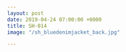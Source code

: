 ```yaml
---
layout: post
date: 2019-04-24 07:00:00 +0000
title: SH-014
image: "/sh_bluedenimjacket_back.jpg"

---
```

